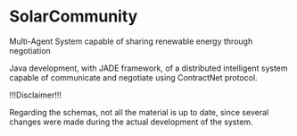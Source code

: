 # SolarCommunity
Multi-Agent System capable of sharing renewable energy through negotiation 

Java development, with JADE framework, of a distributed intelligent system capable of communicate and negotiate using ContractNet protocol.


!!!Disclaimer!!!

Regarding the schemas, not all the material is up to date, since several changes were made during the actual development of the system.
